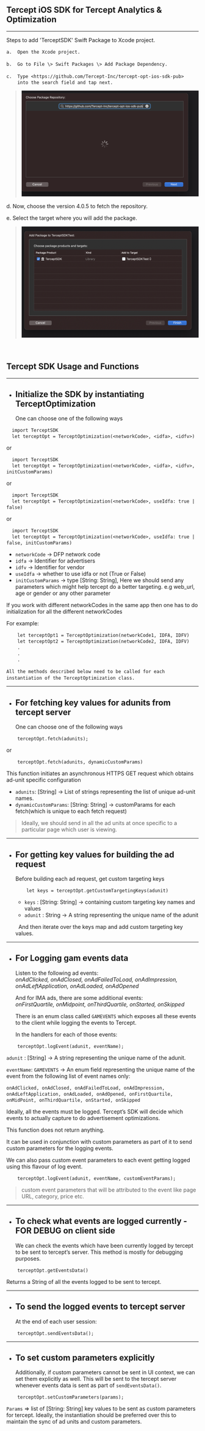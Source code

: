 ## Tercept iOS SDK for Tercept Analytics & Optimization
---

Steps to add 'TerceptSDK' Swift Package to Xcode project.

    a.  Open the Xcode project.

    b.  Go to File \> Swift Packages \> Add Package Dependency.

    c.  Type <https://github.com/Tercept-Inc/tercept-opt-ios-sdk-pub>
        into the search field and tap next.

> ![](./media/image3.png)

d.  Now, choose the version 4.0.5 to fetch the repository.

e.  Select the target where you will add the package.

> ![](./media/image1.png)

&nbsp;
## Tercept SDK Usage and Functions
----
- ## **Initialize the SDK by instantiating TerceptOptimization**
  One can choose one of the following ways
```
  import TerceptSDK
  let terceptOpt = TerceptOptimization(<networkCode>, <idfa>, <idfv>)
```
or
```
  import TerceptSDK
  let terceptOpt = TerceptOptimization(<networkCode>, <idfa>, <idfv>, initCustomParams)
```
or
```
  import TerceptSDK
  let terceptOpt = TerceptOptimization(<networkCode>, useIdfa: true | false)
```
or
```
  import TerceptSDK
  let terceptOpt = TerceptOptimization(<networkCode>, useIdfa: true | false, initCustomParams)
```

- `networkCode` -> DFP network code
- `idfa` -> Identifier for advertisers
- `idfv` -> Identifier for vendor
- `useIdfa` -> whether to use idfa or not (True or False)
- `initCustomParams` -> type [String: String], Here we should send any parameters which might help tercept do a better targeting. e.g web_url, age or gender or any other parameter

If you work with different networkCodes in the same app then one has
to do initialization for all the different networkCodes

For example:

```
    let terceptOpt1 = TerceptOptimization(networkCode1, IDFA, IDFV)
    let terceptOpt2 = TerceptOptimization(networkCode2, IDFA, IDFV)
    .
    .
    .
```
`All the methods described below need to be called for each
instantiation of the TerceptOptimization class.`

---
- ## **For fetching key values for adunits from tercept server**
  One can choose one of the following ways
```
    terceptOpt.fetch(adunits);
```
or

```
    terceptOpt.fetch(adunits, dynamicCustomParams)
```
This function initiates an asynchronous HTTPS GET request which obtains ad-unit specific configuration

  - `adunits`: [String] -> List of strings representing the list of unique ad-unit names.
  - `dynamicCustomParams`: [String: String] -> customParams for each fetch(which is unique to each fetch request)

> Ideally, we should send in all the ad units at once specific to a
> particular page which user is viewing.

---


- ## **For getting key values for building the ad request**
  Before building each ad request, get custom targeting keys

    ```
        let keys = terceptOpt.getCustomTargetingKeys(adunit)
    ```
    - `keys` : [String: String] -> containing custom targeting key names and values
    - `adunit` : String -> A string representing the unique name of the adunit 

    &nbsp;
    And then iterate over the keys map and add custom targeting key
    values.

-----
- ## **For Logging gam events data**
  Listen to the following ad events:   
    _onAdClicked, onAdClosed, onAdFailedToLoad, onAdImpression, onAdLeftApplication, onAdLoaded, onAdOpened_

  And for IMA ads, there are some additional events:  
    _onFirstQuartile, onMidpoint, onThirdQuartile, onStarted, onSkipped_

  There is an enum class called `GAMEVENTS` which exposes all these events to the client while logging the events to Tercept.
 
  In the handlers for each of those events:
```
    terceptOpt.logEvent(adunit, eventName);
```
`adunit` : [String] -> A string representing the unique name of the adunit.

`eventName`: `GAMEVENTS` -> An enum field representing the unique name of the event from the following list of event names only: 

    onAdClicked, onAdClosed, onAdFailedToLoad, onAdImpression, onAdLeftApplication, onAdLoaded, onAdOpened, onFirstQuartile, onMidPoint, onThirdQuartile, onStarted, onSkipped

  Ideally, all the events must be logged. Tercept’s SDK will decide which events to actually capture to do advertisement optimizations.

  This function does not return anything.

  It can be used in conjunction with custom parameters as part of it to send custom parameters for the logging events.

  We can also pass custom event parameters to each event getting logged using this flavour of log event.

```
    terceptOpt.logEvent(adunit, eventName, customEventParams);
```  
> custom event parameters that will be attributed to the event like page URL,
> category, price etc.

----
- ## **To check what events are logged currently - FOR DEBUG on client side**
  We can check the events which have been currently logged by tercept to be sent to tercept’s server. This method is mostly for debugging purposes.

```
    terceptOpt.getEventsData()
```
  Returns a String of all the events logged to be sent to tercept.   



----
- ## **To send the logged events to tercept server**
  At the end of each user session:

```
    terceptOpt.sendEventsData();
```  


----
- ## **To set custom parameters explicitly**
  Additionally, if custom parameters cannot be sent in UI context, we can set them explicitly as well. This will be sent to the tercept server whenever events data is sent as part of `sendEventsData()`.

```
    terceptOpt.setCustomParameters(params);
```

  `Params` => list of [String: String] key values to be sent as custom parameters for tercept. Ideally, the instantiation should be preferred over this to maintain the sync of ad units and custom parameters.

